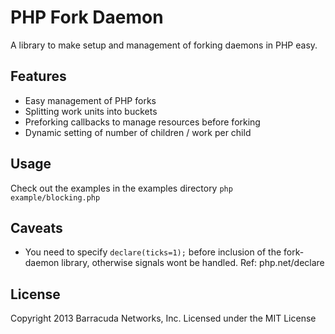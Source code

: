 # PHP Fork Daemon
A library to make setup and management of forking daemons in PHP easy.

## Features
-   Easy management of PHP forks
-   Splitting work units into buckets
-   Preforking callbacks to manage resources before forking
-   Dynamic setting of number of children / work per child

## Usage
Check out the examples in the examples directory
``php example/blocking.php``

## Caveats
-	You need to specify ``declare(ticks=1);`` before inclusion of the fork-daemon library, otherwise signals wont be handled. Ref: php.net/declare

## License
Copyright 2013 Barracuda Networks, Inc.
Licensed under the MIT License
